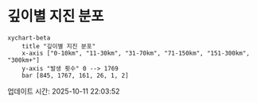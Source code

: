 # 깊이별 지진 분포

```mermaid
xychart-beta
    title "깊이별 지진 분포"
    x-axis ["0-10km", "11-30km", "31-70km", "71-150km", "151-300km", "300km+"]
    y-axis "발생 횟수" 0 --> 1769
    bar [845, 1767, 161, 26, 1, 2]
```

업데이트 시간: 2025-10-11 22:03:52
